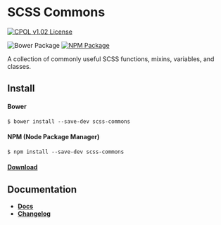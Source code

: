 SCSS Commons
=================================================

[![CPOL v1.02 License](https://img.shields.io/badge/license-CPOL--1.02-blue.svg?style=flat)](https://github.com/bsara/scss-commons/blob/master/LICENSE.md)

![Bower Package](https://img.shields.io/bower/v/scss-commons.svg)
[![NPM Package](https://img.shields.io/npm/v/scss-commons.svg)](https://www.npmjs.com/package/scss-commons)

A collection of commonly useful SCSS functions, mixins, variables, and classes.


## Install

#### Bower

    $ bower install --save-dev scss-commons

#### NPM (Node Package Manager)

    $ npm install --save-dev scss-commons



#### [Download](https://github.com/bsara/scss-commons/releases)



## Documentation

* **[Docs](http://bsara.github.io/scss-commons)**
* **[Changelog](https://github.com/bsara/scss-commons/blob/master/CHANGELOG.md)**
